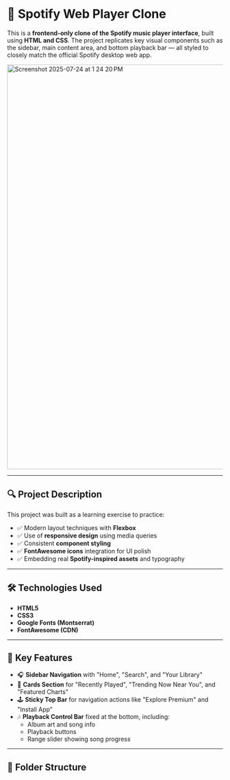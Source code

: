 # 🎵 Spotify Web Player Clone

This is a **frontend-only clone of the Spotify music player interface**, built using **HTML and CSS**. The project replicates key visual components such as the sidebar, main content area, and bottom playback bar — all styled to closely match the official Spotify desktop web app.

<img width="1710" height="943" alt="Screenshot 2025-07-24 at 1 24 20 PM" src="https://github.com/user-attachments/assets/b777add2-bace-49b2-9d73-0b40c4f731d1" />


---

## 🔍 Project Description

This project was built as a learning exercise to practice:

- ✅ Modern layout techniques with **Flexbox**
- ✅ Use of **responsive design** using media queries
- ✅ Consistent **component styling**
- ✅ **FontAwesome icons** integration for UI polish
- ✅ Embedding real **Spotify-inspired assets** and typography

---

## 🛠️ Technologies Used

- **HTML5**
- **CSS3**
- **Google Fonts (Montserrat)**
- **FontAwesome (CDN)**

---

## 📸 Key Features

- 🎧 **Sidebar Navigation** with "Home", "Search", and "Your Library"
- 📁 **Cards Section** for "Recently Played", "Trending Now Near You", and "Featured Charts"
- 🕹️ **Sticky Top Bar** for navigation actions like "Explore Premium" and "Install App"
- 🎶 **Playback Control Bar** fixed at the bottom, including:
  - Album art and song info
  - Playback buttons
  - Range slider showing song progress

---

## 📂 Folder Structure
